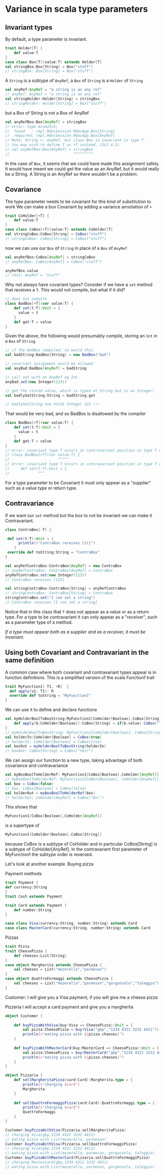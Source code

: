 # Variance in scala type parameters

## Invariant types

By default, a type parameter is invariant.

```scala
trait Holder[T] {
    def value:T
}
case class Box[T](value:T) extends Holder[T]
val stringBox:Box[String] = Box("stuff")
// stringBox: Box[String] = Box("stuff")
```

A `String` is a subtype of `AnyRef`, a `Box` of `String` is a `Holder` of `String`
```scala
val anyRef:AnyRef = "a string is an any ref"
// anyRef: AnyRef = "a string is an any ref"
val stringHolder:Holder[String] = stringBox
// stringHolder: Holder[String] = Box("stuff")
```

but a Box of String is not a Box of AnyRef
```scala
val anyRefBox:Box[AnyRef] = stringBox
// error: type mismatch;
//  found   : repl.MdocSession.MdocApp.Box[String]
//  required: repl.MdocSession.MdocApp.Box[AnyRef]
// Note: String <: AnyRef, but class Box is invariant in type T.
// You may wish to define T as +T instead. (SLS 4.5)
// val anyRefBox:Box[AnyRef] = stringBox
//                             ^^^^^^^^^
```

In the case of `Box`, it seems that we could have made this assignment safely.
It would have meant we could get the value as an AnyRef, but it would really be a String.
A String is an AnyRef so there wouldn't be a problem.

## Covariance
The type parameter needs to be covariant for this kind of substitution to work
We can make a box Covariant by adding a variance annotation of `+`

```scala
trait CoHolder[+T] {
    def value:T
}
case class CoBox[+T](value:T) extends CoHolder[T]
val stringCoBox:CoBox[String] = CoBox("stuff")
// stringCoBox: CoBox[String] = CoBox("stuff")
```
now we can use our `Box` of `String` in place of a `Box` of `AnyRef`
```scala
val anyRefBox:CoBox[AnyRef] = stringCoBox
// anyRefBox: CoBox[AnyRef] = CoBox("stuff")

anyRefBox.value
// res1: AnyRef = "stuff"
```

Why not always have covariant types?
Consider if we have a `set` method that receives a `T`. 
This would not compile, but what if it did?
```scala
// does not compile
class BadBox[+T](var value:T) {
    def set(t:T):Unit = {
      value = t
    }
    def get:T = value  
}
```
Given the above, the following would presumably compile,
storing an `Int` in a `Box` of `String`.
``` scala
// if the BadBox compiled, so would this
val badString:BadBox[String] = new BadBox("bad")

// covariant assignment would be allowed
val anyBad:BadBox[AnyRef] = badString

// call set with an AnyRef eg Int
anyBad.set(new Integer(123))

// get the stored value, which is typed at String but is an Integer!
val badlySetString:String = badString.get

// badlySetString now holds Integer 123 !!!
```
That would be very bad, and so BadBox is disallowed by the compiler

```scala
class BadBox[+T](var value:T) {
    def set(t:T):Unit = {
      value = t
    }
    def get:T = value  
}
// error: covariant type T occurs in contravariant position in type T of value value_=
// class BadBox[+T](var value:T) {
//                      ^^^^^
// error: covariant type T occurs in contravariant position in type T of value t
//     def set(t:T):Unit = {
//             ^^^
```

For a type parameter to be Covariant it must only appear as a "supplier" such as a value type or return type.

## Contravariance

If we want our `set` method but the box to not be invariant 
we can make it Contravariant.

```scala
class ContraBox[-T] {

 def set(t:T):Unit = {
      println(s"ContraBox receives [$t]")
    }
 override def toString:String = "ContraBox"   
}

val anyRefContraBox:ContraBox[AnyRef] = new ContraBox
// anyRefContraBox: ContraBox[AnyRef] = ContraBox
anyRefContraBox.set(new Integer(123))
// ContraBox receives [123]

val stringContraBox:ContraBox[String] = anyRefContraBox
// stringContraBox: ContraBox[String] = ContraBox
stringContraBox.set("I can set a string")
// ContraBox receives [I can set a string]
```
Notice that in this class that `T` does not appear as a value or
as a return type. 
For a type to be contravariant it 
can only appear as a "receiver", such as a parameter type of a method.

*If a type must appear both as a supplier and as a receiver, it must be invariant.*

## Using both Covariant and Contravariant in the same definition

A common case where both covariant and contravariant types appear is in function definitions.
This is a simplified version of the scala Function1 trait

```scala
trait MyFunction1[-T1, +R]  {
  def apply(v1: T1): R
  override def toString = "MyFunction1"
}
```
We can use it to define and declare functions
```scala
val myHolderBoolToBoxString:MyFunction1[CoHolder[Boolean],CoBox[String]] = new MyFunction1[CoHolder[Boolean],CoBox[String]] {
    def apply(b:CoHolder[Boolean]):CoBox[String] = if(b.value) CoBox("Yes!") else CoBox("No!")
}
// myHolderBoolToBoxString: MyFunction1[CoHolder[Boolean], CoBox[String]] = MyFunction1
val holderIn:CoHolder[Boolean] = CoBox(true) 
// holderIn: CoHolder[Boolean] = CoBox(true) 
val boxOut = myHolderBoolToBoxString(holderIn)
// boxOut: CoBox[String] = CoBox("Yes!")
```
We can assign our function to a new type, taking advantage of both
covariance and contravariance
```scala
val myBoxBoolToHolderRef: MyFunction1[CoBox[Boolean],CoHolder[AnyRef]] = myHolderBoolToBoxString
// myBoxBoolToHolderRef: MyFunction1[CoBox[Boolean], CoHolder[AnyRef]] = MyFunction1
val box = CoBox(false)
// box: CoBox[Boolean] = CoBox(false)
val holderOut = myBoxBoolToHolderRef(box)
// holderOut: CoHolder[AnyRef] = CoBox("No!")
```
This shows that
```scala
MyFunction1[CoBox[Boolean],CoHolder[AnyRef]]
```
is a supertype of 
```scala
MyFunction1[CoHolder[Boolean],CoBox[String]]
```

because CoBox is a subtype of CoHolder and in particular CoBox[String] is a subtype of CoHolder[AnyRef].
In the contravariant first parameter of MyFunction1 the subtype order is reversed.


Let's look at another example. Buying pizza

Payment methods
```scala
trait Payment {
def currency:String
}
trait Cash extends Payment

trait Card extends Payment {
    def number:String 
}

case class Visa(currency:String, number:String) extends Card      
case class MasterCard(currency:String, number:String) extends Card
```

Pizzas
```scala
trait Pizza
trait CheesePizza {
    def cheeses:List[String]
}
case object Margherita extends CheesePizza {
    val cheeses = List("mozerella","parmesan")
}
case object QuattroFormaggi extends CheesePizza {
    val cheeses = List("mozerella","parmesan","gorgonzola","taleggio")
}
```
Customer:
I will give you a Visa payment, if you will give me a cheese pizza

Pizzeria
I will accept a card payment and give you a margherita

```scala
object Customer {
 
    def buyPizzaWithVisa(buy:Visa => CheesePizza):Unit = {
        val pizza:CheesePizza = buy(Visa("gbp","1234 4321 3232 4411"))
        println(s"eating pizza with ${pizza.cheeses}")
    }
    
    def buyPizzaWithMasterCard(buy:MasterCard => CheesePizza):Unit = {
        val pizza:CheesePizza = buy(MasterCard("gbp","1234 4321 3232 4411"))
        println(s"eating pizza with ${pizza.cheeses}")
    }
}

object Pizzaria {
    def sellMargheritaPizza(card:Card):Margherita.type = {
        println(s"charging $card")
        Margherita
    }   
    
    def sellQuattroFormaggiPizza(card:Card):QuattroFormaggi.type = {
        println(s"charging $card")
        QuattroFormaggi
    }
}

Customer.buyPizzaWithVisa(Pizzaria.sellMargheritaPizza)
// charging Visa(gbp,1234 4321 3232 4411)
// eating pizza with List(mozerella, parmesan)
Customer.buyPizzaWithVisa(Pizzaria.sellQuattroFormaggiPizza)
// charging Visa(gbp,1234 4321 3232 4411)
// eating pizza with List(mozerella, parmesan, gorgonzola, taleggio)
Customer.buyPizzaWithMasterCard(Pizzaria.sellQuattroFormaggiPizza)
// charging MasterCard(gbp,1234 4321 3232 4411)
// eating pizza with List(mozerella, parmesan, gorgonzola, taleggio)
```
